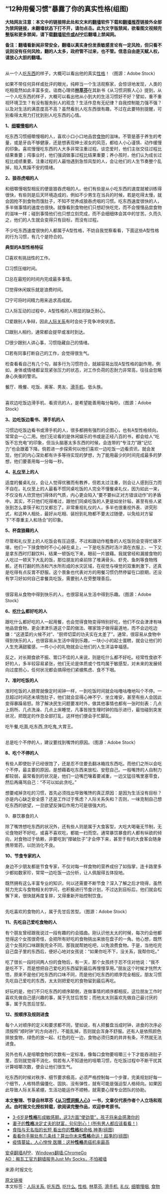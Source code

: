  <h2>“12种用餐习惯”暴露了你的真实性格(组图)</h2> <p class="notice"><b>大陆网友注意：本文中的链接除此处和文末的<a href="https://github.com/bannedbook/fanqiang" >翻墙</a>软件下载和<a href="https://github.com/killgcd/justmysocks/blob/master/README.md">翻墙推荐</a>链接外全部为禁网链接，未翻墙状态下打不开，请勿点击。此为文字版禁闻，欲看图文视频完整版和更多禁闻，请下载<a href="https://github.com/bannedbook/fanqiang">翻墙软件或APP</a>后翻墙上禁闻网。</p><p>备注：翻墙看新闻非常安全，翻墙以真实身份发表敏感言论有一定风险，但只看不说则没有任何风险，翻的人太多，政府管不过来，也不管。信息自由是天赋人权，请放心大胆的翻墙。</b></p>  <div class="entry"> <p><br />从一个人<a href="https://www.bannedbook.org/bnews/tag/%E5%90%83%E4%B8%9C%E8%A5%BF/" class="st_tag internal_tag" rel="tag" title="标签 吃东西 下的日志">吃东西</a>的样子，大概可以看出他的真实<a href="https://www.bannedbook.org/bnews/tag/%e6%80%a7%e6%a0%bc/" class="st_tag internal_tag" rel="tag" title="标签 性格 下的日志">性格</a>！（图源：Adobe Stock） </p> <p>如果不带任何异样或批评的眼光，纯粹当一个生活观察家，会惊讶地发现，人类的吃相竟然如此丰富多变。谘商心理师<strong><a href="https://www.bannedbook.org/bnews/tag/%E6%9E%97%E8%90%83%E8%8A%AC/" class="st_tag internal_tag" rel="tag" title="标签 林萃芬 下的日志">林萃芬</a></strong>在其新书《从习惯洞察人心》提到，从一个人吃东西的样子，大概可以看出他从小到大的生活习惯好不好？譬如，重不重视环境卫生？有没有服务别人的观念？生活作息有无纪律？自我控制能力强不强？以及对生活的满意度高不高？虽然看别人吃东西很有趣，不过在此要特别提醒，可别看得太用力打扰到别人吃东西的心情。 </p> <p><strong>1、<a href="https://www.bannedbook.org/bnews/tag/%E7%BB%86%E5%9A%BC%E6%85%A2%E5%92%BD/" class="st_tag internal_tag" rel="tag" title="标签 细嚼慢咽 下的日志">细嚼慢咽</a>的人</strong></p> <p>吃东西习惯细嚼慢咽的人，喜欢小口小口地品尝<a href="https://www.bannedbook.org/bnews/tag/%e9%a3%9f%e7%89%a9/" class="st_tag internal_tag" rel="tag" title="标签 食物 下的日志">食物</a>的滋味。不管是基于养生的考量，或是牙齿不够健康，还是想表现绅士淑女的风范，都给人小心谨慎、动作缓慢的印象。喜欢慢慢吃东西的人大多非常注重过程。谈恋爱时，他们主张交往过程比结果重要；闯事业时，他们强调做事过程比结果重要；养小孩时，他们认为成长过程比成绩重要。注重过程的人最怕遇到急惊风型的人，会让他们的人生节奏整个乱掉，陷入焦躁不安的情绪。</p> <p><strong>2、狼吞虎咽的人</strong></p> <p>和细嚼慢咽型相反的便是狼吞虎咽的人。他们有些是从小吃东西的速度就被训练得很快，有些则是后天环境造成的，例如不少男生在当兵的时候，若是吃得太慢，就会因抢不到食物而饿肚子，不知不觉养成狼吞虎咽的习惯。吃东西速度很快的人，多半做事情的速度也很快。就像看到食物他们只想赶快吃完，而不会慢慢品尝食物的滋味一样；碰到事情他们也只想立刻完成，而不会细细体会其中的甘苦。久而久之，他们的人生就会变得只有目标，而没有过程。</p> <p>不少吃东西速度很快的人都属于A型性格，不妨自我觉察看看，下面这些A型性格的行为习惯，有几个是符合的。</p> <p><center><center></center></center></p> <p><strong>典型的A型性格特征</strong></p> <p><center><center></center></center></p> <p>□喜欢有挑战性的工作。</p> <p><center><center></center></center></p> <p>□习惯压缩时间。</p> <p><center><center></center></center></p> <p>□总在最短的时间内完成最多事情。</p> <p><center><center></center></center></p> <p>□觉得休闲娱乐就是浪费时间。</p> <p><center><center></center></center></p> <p>□宁可将时间精力用来追求高成就。</p> <p><center><center></center></center></p> <p>□人际互动的过程中，A型性格的人明显的缺乏耐心。</p> <p><center><center></center></center></p> <p>□爱跟别人争辩，因此<a href="https://www.bannedbook.org/bnews/tag/%E4%BA%BA%E9%99%85%E5%85%B3%E7%B3%BB/" class="st_tag internal_tag" rel="tag" title="标签 人际关系 下的日志">人际关系</a>有时会处于竞争冲突状态。</p> <p><center><center></center></center></p> <p>□跟别人相约，通常都会提早或准时到达。</p>  <p><center><center></center></center></p> <p>□很少跟别人讲心事，习惯隐藏自己的情绪。</p> <p><center><center></center></center></p> <p>□若有同事打断自己的工作，会觉得很生气。</p> <p><center><center></center></center></p> <p>检查看看自己有几个勾，越多行为习惯符合，就越容易出现A型性格的副作用，例如，身体或情绪都呈现紧张压力的状态，对工作负荷的忍耐力非常高，往往会忽略身心失衡的警讯。</p> <p><center><center></center></center></p> <p>餐厅、晚餐、吃饭、奥客、男友、<a href="https://www.bannedbook.org/bnews/tag/%E6%BB%91%E6%89%8B%E6%9C%BA/" class="st_tag internal_tag" rel="tag" title="标签 滑手机 下的日志">滑手机</a>、低头族。</p> <p><center><center></center></center></p> <p><br />喜欢边吃饭边滑手机、看资讯的人，是希望能善用每分每秒。（图源：Adobe Stock）</p> <p><center><center></center></center></p> <p><strong>3、边吃饭边看书、滑手机的人</strong></p> <p><center><center></center></center></p> <p>习惯边吃饭边看书或滑手机的人，很多都拥有强烈的企图心，也有A型性格倾向，常常会一心二用。他们无论看的是休闲娱乐的书或是正经八百的书，都会给人“吃饭不忘充电”的印象，但当头脑塞太多东西的时候，会连带的“专注力”跟“记忆力”也会跟着下降。倘若进一步探索何以他们喜欢一边吃饭一边看资讯，就会发现，他们的内心深处都有许多等待实现的梦想，为了能用最少的时间完成最多的梦想，他们要善用每一分每一秒。</p> <p><center><center></center></center></p> <p><strong>4、<a href="https://www.bannedbook.org/bnews/tag/%e7%a4%bc%e4%bb%aa/" class="st_tag internal_tag" rel="tag" title="标签 礼仪 下的日志">礼仪</a>至上的人</strong></p> <p><center><center></center></center></p> <p>适度的餐桌礼仪，会让人觉得优雅而有教养，但若太过注重，则会让人感到压力而不自在。礼仪至上的人最看不惯同桌吃饭的人完全不懂餐桌礼仪，因为如此一来，不仅没有人欣赏他们得体的气质，内心更会陷入“要不要纠正对方错误动作”的矛盾中。其实，不只他们吃得难过，跟他们同桌吃饭的人更是如坐针毡，甚至有些人紧张到怎么拿筷子和刀叉都忘了。非常重视礼仪的人，多半也很重视外表、讲究形式，和这种人相处，最好从吃相、装扮到礼物都不要太过随便，以免给对方留下“不尊重主人和场合”的印象。</p> <p><center><center></center></center></p> <p><strong>5、杯盘狼藉的人</strong></p> <p><center><center></center></center></p> <p>尽管和礼仪至上的人吃饭会有压迫感，不过和跟动作粗鲁的人吃饭则会变得忙碌不堪，他们一下挟食物时不小心掉在桌上，一下是吃东西时汤汁滴在衣服上、一下又是拿东西时打翻饮料，结果一顿饭吃下来，眼前一片狼藉。我就曾经和漏接食物的人吃过一顿天下大乱的饭，那位朋友的桌前除了堆满骨头、虾壳、鱼刺等食物残骸，还有打翻的热汤和汽水所形成的水灾区域，在视觉与嗅觉的双重刺激下，还真是吃得有点反胃不舒服。这个景象也代表对方的用餐习惯仍然停留在口腔期，还没有学习好如何自己拿餐具吃饭，需要别人在旁整理善后。</p> <p><center><center></center></center></p> <p><br />很容易从食物中得到快乐的人，也很容易从生活中得到乐趣。（图源：Adobe Stock）</p> <p><center><center></center></center></p>  <p><strong>6、<a href="https://www.bannedbook.org/bnews/tag/%E5%90%83%E4%BB%80%E4%B9%88/" class="st_tag internal_tag" rel="tag" title="标签 吃什么 下的日志">吃什么</a>都好吃的人</strong></p> <p><center><center></center></center></p> <p>跟吃什么都好吃的人一起用餐，也会觉得食物变得特别好吃，他们不仅会津津有味地品尝食物，更会津津乐道这个菜的做法、哪家馆子做得最道地，而不会边吃边嫌：“这道菜的火候不对”、“厨师切菜的功夫实在太差了”。通常，很容易从食物中得到快乐的人，也很容易从生活中得到乐趣，一块小小的起士蛋糕，就会让他们的人生充满甜蜜感，一件小小的礼物就会让他们的人生洋溢幸福感。</p> <p><center><center></center></center></p> <p>反之，对长期食欲不振、胃口不佳的人来说，则是吃什么都不好吃。经常性食欲不好的人，多半较容易紧张，他们无论是体质或个性均属于敏感型，对未来的发展倾向过度担心，任何状况都会搞得他们紧绷焦虑、食不下咽。</p> <p><center><center></center></center></p> <p><strong>7、准时吃饭的人</strong></p> <p><center><center></center></center></p> <p>准时吃饭的人肠胃就像定时闹钟一样，一到吃饭时间就会咕噜咕噜地叫个不停。一旦超过时间还未填饱肚子，他们就会显得心神不宁、坐立难安，甚至有些人会因此变得暴躁易怒。除了解决民生问题要准时外，做其他事情也都有一张时刻表：几点上厕所、几点洗澡、几点上床睡觉，凡事皆按生理时钟的指示进行，最怕碰到突发状况，把既定的作息全部打乱，这样他们便会手忙脚乱。</p> <p><center><center></center></center></p> <p>吃午餐,吃面,吃东西,贪吃鬼,大胃王。</p> <p><center><center></center></center></p> <p><br />总是吃个不停的人，建议要找到嘴馋的原因。（图源：Adobe Stock）</p> <p><center><center></center></center></p> <p><strong>8、吃个不停的人</strong></p> <p><center> <center></center></center><center></center></p> <p>有些人即使肚子已经很饱了，还是忍不住要去翻冰箱找东西吃。而他们之所以会吃个不停，最主要的原因，是想藉着吃东西来放松、安慰自己。一般嘴馋的人自制力都较弱，最常看到的状况是，他们一边嘴巴嚷着要减重，一边又猛往嘴里塞零食，然后再痛骂自己：“不可以如此贪吃。”</p> <p><center><center></center></center></p> <p>想要戒掉贪吃的习惯，首先必须找出导致嘴馋的真正原因：是因为生活没有目标？亦是内心缺乏安全感？还是工作过于焦虑？人际关系失和？否则，一味克制自己想吃东西的欲望，一旦欲望反弹后作用力可是很强大的。</p> <p><center><center></center></center></p> <p>9、暴饮暴食的人</p> <p><center><center></center></center></p> <p>除了嘴馋想吃东西的状况外，还有些人则是属于大食客型，大吃大喝毫无节制，无论食物好不好吃，或喜不喜欢吃，都能一扫而空。通常暴饮暴食的人都有纵欲的倾向，对食物过于依赖，非要吃到“撑破肚子”才会停下来，甚至于有的大食客会随身携带胃药，以防消化不良。</p> <p><center><center></center></center></p> <p><strong>10、节食专家的人</strong></p>  <p><center><center></center></center></p> <p>身边不少朋友都是节食专家，不仅对每一样食物的营养成份了如指掌，连卡路里多少都如数家珍，常常一边吃饭一边分析，让人佩服得五体投地。</p> <p><center><center></center></center></p> <p>既然拥有这么丰富专业的知识，何以还需要不断节食？深入了解之后才晓得，虽然努力充实与食物相关的学问，也积极进行节食计划，不过达到目标后，他们就会松懈下来，很快就再度复胖，又得重新开始控制饮食。</p> <p><center><center></center></center></p> <p><br />先吃喜欢的食物的人，属于先甘后苦型。（图源：Adobe Stock）</p> <p><center><center></center></center></p> <p><strong>11、先吃自己爱吃食物的人</strong></p> <p><center><center></center></center></p> <p>有个朋友曾经跟我说过一段有趣的约会插曲。刚认识他太太的时候，每次约会他都觉得这个女孩很奇怪，会把所有好吃的食物挑出来放在盘子的一角。他心想，既然这个女孩的口味跟我完全不同，那我就帮她吃吧，以免浪费食物。于是，当他吃完自己盘子里的东西后，便好心地对女孩说：“如果你吃不下，没关系，我帮你吃。”</p> <p><center><center></center></center></p> <p>吃了很长一段时间两人份的食物后，有一天，那个女孩终于忍不住对他说：“我不是吃不下，而是想把自己爱吃的东西留到最后再慢慢享用。”朋友这个时候才恍然大悟，原来不是他们吃东西的口味不同，而是他们吃东西的顺序完全相反。朋友习惯先吃自己爱吃的东西，太太则把爱吃的食物留到最后再吃。</p> <p><center><center></center></center></p> <p>好玩的是，他们不只吃东西的顺序颠倒，连做事情的顺序都相反。这位朋友工作时喜欢先做自己感兴趣的事，属于先甘后苦型；而他太太则喜欢先做自己最讨厌的事，属于先苦后甘型。</p> <p><center><center></center></center></p> <p><strong>12、按顺序及规则进食</strong></p> <p><center><center></center></center></p> <p>每个人对顺序的定义和要求都不同，譬如说，有人把餐盘当成时钟，进食的次序必须按照“顺时钟”的方向进行，不能乱掉，否则就会浑身不舒服。还有人是依照颜色排放食物，绿色的放一起、红色的在一边，食物必须归类的井井有条，不然就无法进食。</p> <p><center><center></center></center></p> <p>另外也有人是咀嚼食物的次数有一定标准，像每口食物要咀嚼三十下才能吞进肚子里，否则就觉得不消化，倘若有人不知道他的咀嚼习惯，在吃饭过程中不断干扰其计算咀嚼次数，便会让他们很生气。</p> <p><center><center></center></center></p> <p>吃东西的时候对秩序、细节要求极高，必须严格控制每一个步骤，完美规划好每一个细节，人格特质偏僵化、固执、没有弹性，就有可能是强迫型人格倾向。如果因此导致人际关系紧绷，生活功能运作不顺畅，就需要心理专业团队的协助。</p> <p><center><center></center></center></p> <p><strong>本文整理、节录自林萃芬《<u>从习惯洞察人心</u>》一书，文章仅代表作者个人立场和观点。由时报文化授权转载，</strong><strong>欲阅读完整作品，欢迎参考原书。</strong><center><center></center></center><center> </center> </p> <ul class='op-related-articles' title='相关阅读'> <li><a href='https://www.bannedbook.org/bnews/lifebaike/20200531/1337241.html' target='_blank'>3-6岁是<b>性格</b>形成敏感期，这3方面“使劲管”，孩子将来会感激你的</a></li> <li><a href='https://www.bannedbook.org/bnews/funmedia/20200530/1336845.html' target='_blank'>妻子的<b>性格</b>决定丈夫的财富，句句到心！(所有男人都应该看看！)</a></li> <li><a href='https://www.bannedbook.org/bnews/funmedia/20200529/1336272.html' target='_blank'>食指与无名指的长短 看出你的<b>性格</b>和命格 神凖(组图)</a></li> <li><a href='https://www.bannedbook.org/bnews/funmedia/20200529/1336271.html' target='_blank'>看看你手腕处有几条线？算出你未来<b>性格</b>命运！超凖的(组图)</a></li> <li><a href='https://www.bannedbook.org/bnews/comments/20200521/1332054.html' target='_blank'>疫情蔓延，人心惶惶 医曝：这种<b>性格</b>患癌机率最高</a></li> </ul> <div class="texttj"> <a href="https://github.com/bannedbook/fanqiang/wiki/%E7%A6%81%E9%97%BB%E7%BD%91%E5%AE%89%E5%8D%93%E7%BF%BB%E5%A2%99%E6%96%B0%E9%97%BBAPP" target="_blank">安卓翻墙APP</a>、<a href="https://github.com/bannedbook/fanqiang/wiki/Chrome%E4%B8%80%E9%94%AE%E7%BF%BB%E5%A2%99%E5%8C%85" target="_blank">Windows翻墙:ChromeGo</a><br/> <a href="https://github.com/killgcd/justmysocks/blob/master/README.md" target="_blank">AD：搬瓦工官方翻墙服务Just My Socks，不怕被墙</a> </div><p>来源:时报文化</p> <a name='sharetosocial'></a>         <div><a href='https://www.bannedbook.org/bnews/comments/20200602/1338430.html'>原文链接</a></div>  </div><!--END ENTRY--> <div class="postfooter"> <div>本文标签：<a href="https://www.bannedbook.org/bnews/tag/%E4%BA%BA%E9%99%85%E5%85%B3%E7%B3%BB/" rel="tag">人际关系</a>, <a href="https://www.bannedbook.org/bnews/tag/%E5%90%83%E4%B8%9C%E8%A5%BF/" rel="tag">吃东西</a>, <a href="https://www.bannedbook.org/bnews/tag/%E5%90%83%E4%BB%80%E4%B9%88/" rel="tag">吃什么</a>, <a href="https://www.bannedbook.org/bnews/tag/%e6%80%a7%e6%a0%bc/" rel="tag">性格</a>, <a href="https://www.bannedbook.org/bnews/tag/%E6%9E%97%E8%90%83%E8%8A%AC/" rel="tag">林萃芬</a>, <a href="https://www.bannedbook.org/bnews/tag/%E6%BB%91%E6%89%8B%E6%9C%BA/" rel="tag">滑手机</a>, <a href="https://www.bannedbook.org/bnews/tag/%e7%a4%bc%e4%bb%aa/" rel="tag">礼仪</a>, <a href="https://www.bannedbook.org/bnews/tag/%E7%BB%86%E5%9A%BC%E6%85%A2%E5%92%BD/" rel="tag">细嚼慢咽</a>, <a href="https://www.bannedbook.org/bnews/tag/%e9%a3%9f%e7%89%a9/" rel="tag">食物</a></div>  </div><!--END POSTFOOTER--> 